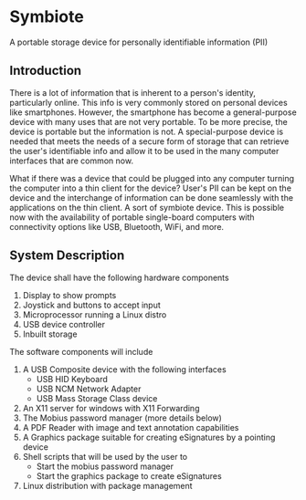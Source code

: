 # Symbiote
A portable storage device for personally identifiable information (PII)

## Introduction
There is a lot of information that is inherent to a person's identity, particularly online. This info is very commonly stored on personal devices like smartphones. However, the smartphone has become a general-purpose device with many uses that are not very portable. To be more precise, the device is portable but the information is not. A special-purpose device is needed that meets the needs of a secure form of storage that can retrieve the user's identifiable info and allow it to be used in the many computer interfaces that are common now.

What if there was a device that could be plugged into any computer turning the computer into a thin client for the device? User's PII can be kept on the device and the interchange of information can be done seamlessly with the applications on the thin client. A sort of symbiote device. This is possible now with the availability of portable single-board computers with connectivity options like USB, Bluetooth, WiFi, and more.

## System Description
The device shall have the following hardware components
1. Display to show prompts
2. Joystick and buttons to accept input
3. Microprocessor running a Linux distro
4. USB device controller
5. Inbuilt storage

The software components will include
1. A USB Composite device with the following interfaces
   - USB HID Keyboard
   - USB NCM Network Adapter
   - USB Mass Storage Class device
2. An X11 server for windows with X11 Forwarding
3. The Mobius password manager (more details below)
4. A PDF Reader with image and text annotation capabilities
5. A Graphics package suitable for creating eSignatures by a pointing device
6. Shell scripts that will be used by the user to
   - Start the mobius password manager
   - Start the graphics package to create eSignatures
7. Linux distribution with package management

